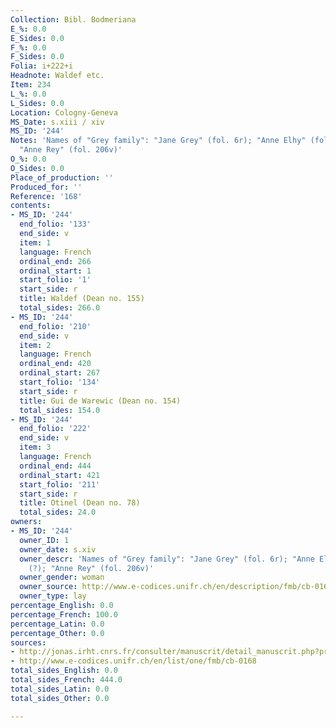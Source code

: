 ```yaml
---
Collection: Bibl. Bodmeriana
E_%: 0.0
E_Sides: 0.0
F_%: 0.0
F_Sides: 0.0
Folia: i+222+i
Headnote: Waldef etc.
Item: 234
L_%: 0.0
L_Sides: 0.0
Location: Cologny-Geneva
MS_Date: s.xiii / xiv
MS_ID: '244'
Notes: 'Names of "Grey family": "Jane Grey" (fol. 6r); "Anne Elhy" (fol. 207v) (?);
  "Anne Rey" (fol. 206v)'
O_%: 0.0
O_Sides: 0.0
Place_of_production: ''
Produced_for: ''
Reference: '168'
contents:
- MS_ID: '244'
  end_folio: '133'
  end_side: v
  item: 1
  language: French
  ordinal_end: 266
  ordinal_start: 1
  start_folio: '1'
  start_side: r
  title: Waldef (Dean no. 155)
  total_sides: 266.0
- MS_ID: '244'
  end_folio: '210'
  end_side: v
  item: 2
  language: French
  ordinal_end: 420
  ordinal_start: 267
  start_folio: '134'
  start_side: r
  title: Gui de Warewic (Dean no. 154)
  total_sides: 154.0
- MS_ID: '244'
  end_folio: '222'
  end_side: v
  item: 3
  language: French
  ordinal_end: 444
  ordinal_start: 421
  start_folio: '211'
  start_side: r
  title: Otinel (Dean no. 78)
  total_sides: 24.0
owners:
- MS_ID: '244'
  owner_ID: 1
  owner_date: s.xiv
  owner_descr: 'Names of "Grey family": "Jane Grey" (fol. 6r); "Anne Elhy" (fol. 207v)
    (?); "Anne Rey" (fol. 206v)'
  owner_gender: woman
  owner_source: http://www.e-codices.unifr.ch/en/description/fmb/cb-0168/
  owner_type: lay
percentage_English: 0.0
percentage_French: 100.0
percentage_Latin: 0.0
percentage_Other: 0.0
sources:
- http://jonas.irht.cnrs.fr/consulter/manuscrit/detail_manuscrit.php?projet=17550
- http://www.e-codices.unifr.ch/en/list/one/fmb/cb-0168
total_sides_English: 0.0
total_sides_French: 444.0
total_sides_Latin: 0.0
total_sides_Other: 0.0

---
```

